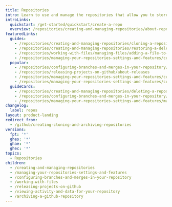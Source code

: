 ```yaml
---
title: Repositories
intro: Learn to use and manage the repositories that allow you to store and collaborate on your project's code.
introLinks:
  quickstart: /get-started/quickstart/create-a-repo
  overview: /repositories/creating-and-managing-repositories/about-repositories
featuredLinks:
  guides:
    - /repositories/creating-and-managing-repositories/cloning-a-repository
    - /repositories/creating-and-managing-repositories/restoring-a-deleted-repository
    - /repositories/working-with-files/managing-files/adding-a-file-to-a-repository
    - /repositories/managing-your-repositories-settings-and-features/customizing-your-repository/licensing-a-repository
  popular:
    - /repositories/configuring-branches-and-merges-in-your-repository/defining-the-mergeability-of-pull-requests/about-protected-branches
    - /repositories/releasing-projects-on-github/about-releases
    - /repositories/managing-your-repositories-settings-and-features/customizing-your-repository/about-readmes
    - /repositories/managing-your-repositories-settings-and-features/customizing-your-repository/about-code-owners
  guideCards:
    - /repositories/creating-and-managing-repositories/deleting-a-repository
    - /repositories/configuring-branches-and-merges-in-your-repository/defining-the-mergeability-of-pull-requests/managing-a-branch-protection-rule
    - /repositories/managing-your-repositories-settings-and-features/managing-repository-settings/setting-repository-visibility
changelog:
  label: repos
layout: product-landing
redirect_from:
  - /github/creating-cloning-and-archiving-repositories
versions:
  fpt: '*'
  ghes: '*'
  ghae: '*'
  ghec: '*'
topics:
  - Repositories
children:
  - /creating-and-managing-repositories
  - /managing-your-repositories-settings-and-features
  - /configuring-branches-and-merges-in-your-repository
  - /working-with-files
  - /releasing-projects-on-github
  - /viewing-activity-and-data-for-your-repository
  - /archiving-a-github-repository
---
```


